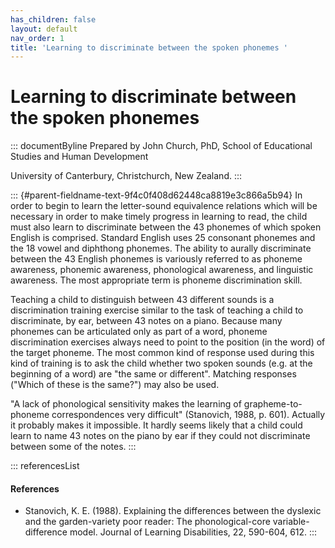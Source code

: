 ```yaml
---
has_children: false
layout: default
nav_order: 1
title: 'Learning to discriminate between the spoken phonemes '
---
```

# Learning to discriminate between the spoken phonemes 


::: documentByline
Prepared by John Church, PhD, School of Educational Studies and Human
Development

University of Canterbury, Christchurch, New Zealand.
:::

::: {#parent-fieldname-text-9f4c0f408d62448ca8819e3c866a5b94}
In order to begin to learn the letter-sound equivalence relations which
will be necessary in order to make timely progress in learning to read,
the child must also learn to discriminate between the 43 phonemes of
which spoken English is comprised. Standard English uses 25 consonant
phonemes and the 18 vowel and diphthong phonemes. The ability to aurally
discriminate between the 43 English phonemes is variously referred to as
phoneme awareness, phonemic awareness, phonological awareness, and
linguistic awareness. The most appropriate term is phoneme
discrimination skill.

Teaching a child to distinguish between 43 different sounds is a
discrimination training exercise similar to the task of teaching a child
to discriminate, by ear, between 43 notes on a piano. Because many
phonemes can be articulated only as part of a word, phoneme
discrimination exercises always need to point to the position (in the
word) of the target phoneme. The most common kind of response used
during this kind of training is to ask the child whether two spoken
sounds (e.g. at the beginning of a word) are "the same or different".
Matching responses ("Which of these is the same?") may also be used.

"A lack of phonological sensitivity makes the learning of
grapheme-to-phoneme correspondences very difficult" (Stanovich, 1988, p.
601). Actually it probably makes it impossible. It hardly seems likely
that a child could learn to name 43 notes on the piano by ear if they
could not discriminate between some of the notes.
:::

::: referencesList
#### References

-   Stanovich, K. E. (1988). Explaining the differences between the
    dyslexic and the garden-variety poor reader: The phonological-core
    variable-difference model. Journal of Learning Disabilities, 22,
    590-604, 612.
:::

